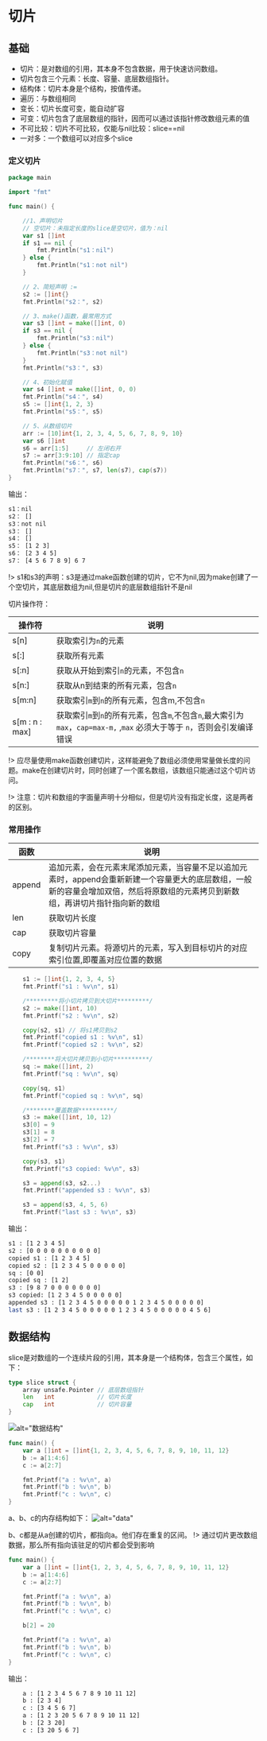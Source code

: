 # 切片

## 基础

* 切片：是对数组的引用，其本身不包含数据，用于快速访问数组。
* 切片包含三个元素：长度、容量、底层数组指针。
* 结构体：切片本身是个结构，按值传递。
* 遍历：与数组相同
* 变长：切片长度可变，能自动扩容
* 可变：切片包含了底层数组的指针，因而可以通过该指针修改数组元素的值
* 不可比较：切片不可比较，仅能与nil比较：slice==nil
* 一对多：一个数组可以对应多个slice

### 定义切片

```go 
package main

import "fmt"

func main() {

	//1、声明切片
	// 空切片：未指定长度的slice是空切片，值为：nil
	var s1 []int
	if s1 == nil {
		fmt.Println("s1：nil")
	} else {
		fmt.Println("s1：not nil")
	}

	// 2、简短声明 :=
	s2 := []int{}
	fmt.Println("s2：", s2)

	// 3、make()函数，最常用方式
	var s3 []int = make([]int, 0)
	if s3 == nil {
		fmt.Println("s3：nil")
	} else {
		fmt.Println("s3：not nil")
	}
	fmt.Println("s3：", s3)

	// 4、初始化赋值
	var s4 []int = make([]int, 0, 0)
	fmt.Println("s4：", s4)
	s5 := []int{1, 2, 3}
	fmt.Println("s5：", s5)

	// 5、从数组切片
	arr := [10]int{1, 2, 3, 4, 5, 6, 7, 8, 9, 10}
	var s6 []int
	s6 = arr[1:5]     // 左闭右开
	s7 := arr[3:9:10] // 指定cap
	fmt.Println("s6：", s6)
	fmt.Println("s7：", s7, len(s7), cap(s7))
}
```

输出：
```bash
s1：nil
s2： []
s3：not nil
s3： []
s4： []
s5： [1 2 3]
s6： [2 3 4 5]
s7： [4 5 6 7 8 9] 6 7
```

!> s1和s3的声明：s3是通过make函数创建的切片，它不为nil,因为make创建了一个空切片，其底层数组为nil,但是切片的底层数组指针不是nil

切片操作符：

|操作符|说明|
|-----|--------|
|s[n]|获取索引为`n`的元素|
|s[:]|获取所有元素|
|s[:n]|获取从开始到索引`n`的元素，不包含`n`|
|s[n:]|获取从n到结束的所有元素，包含`n`|
|s[m:n]|获取索引`m`到`n`的所有元素，包含m,不包含`n`|
|s[m : n : max]|获取索引`m`到`n`的所有元素，包含`m`,不包含`n`,最大索引为`max`，`cap=max-m,` ,`max` 必须大于等于 `n`，否则会引发编译错误|

!> 应尽量使用make函数创建切片，这样能避免了数组必须使用常量做长度的问题。make在创建切片时，同时创建了一个匿名数组，该数组只能通过这个切片访问。

!> 注意：切片和数组的字面量声明十分相似，但是切片没有指定长度，这是两者的区别。

### 常用操作
|函数|说明|
|-----|--------|
|append|追加元素，会在元素末尾添加元素，当容量不足以追加元素时，append会重新新建一个容量更大的底层数组，一般新的容量会增加双倍，然后将原数组的元素拷贝到新数组，再讲切片指针指向新的数组|
|len|获取切片长度|
|cap|获取切片容量|
|copy|复制切片元素。将源切片的元素，写入到目标切片的对应索引位置,即覆盖对应位置的数据|

```go
	s1 := []int{1, 2, 3, 4, 5}
	fmt.Printf("s1 : %v\n", s1)

	/*********将小切片拷贝到大切片*********/
	s2 := make([]int, 10)
	fmt.Printf("s2 : %v\n", s2)

	copy(s2, s1) // 将s1拷贝到s2
	fmt.Printf("copied s1 : %v\n", s1)
	fmt.Printf("copied s2 : %v\n", s2)

	/********将大切片拷贝到小切片**********/
	sq := make([]int, 2)
	fmt.Printf("sq : %v\n", sq)

	copy(sq, s1) 
	fmt.Printf("copied sq : %v\n", sq)

	/********覆盖数据**********/
	s3 := make([]int, 10, 12)
	s3[0] = 9
	s3[1] = 8
	s3[2] = 7
	fmt.Printf("s3 : %v\n", s3)

	copy(s3, s1)
	fmt.Printf("s3 copied: %v\n", s3)

	s3 = append(s3, s2...)
	fmt.Printf("appended s3 : %v\n", s3)

	s3 = append(s3, 4, 5, 6)
	fmt.Printf("last s3 : %v\n", s3)

```
输出：
``` bash
s1 : [1 2 3 4 5]
s2 : [0 0 0 0 0 0 0 0 0 0]
copied s1 : [1 2 3 4 5]
copied s2 : [1 2 3 4 5 0 0 0 0 0]
sq : [0 0]
copied sq : [1 2]
s3 : [9 8 7 0 0 0 0 0 0 0]
s3 copied: [1 2 3 4 5 0 0 0 0 0]
appended s3 : [1 2 3 4 5 0 0 0 0 0 1 2 3 4 5 0 0 0 0 0]
last s3 : [1 2 3 4 5 0 0 0 0 0 1 2 3 4 5 0 0 0 0 0 4 5 6]
```

## 数据结构

slice是对数组的一个连续片段的引用，其本身是一个结构体，包含三个属性，如下：
```go
type slice struct {
    array unsafe.Pointer // 底层数组指针
    len   int            // 切片长度   
    cap   int            // 切片容量
}
```
![alt="数据结构"](../images/slice.png)

```go
func main() {
	var a []int = []int{1, 2, 3, 4, 5, 6, 7, 8, 9, 10, 11, 12}
	b := a[1:4:6]
	c := a[2:7]

	fmt.Printf("a : %v\n", a)
	fmt.Printf("b : %v\n", b)
	fmt.Printf("c : %v\n", c)
}
```
a、b、c的内存结构如下：
![alt="data"](../images/slice2.png)

b、c都是从a创建的切片，都指向a。他们存在重复的区间。
!> 通过切片更改数组数据，那么所有指向该驻足的切片都会受到影响

```go
func main() {
	var a []int = []int{1, 2, 3, 4, 5, 6, 7, 8, 9, 10, 11, 12}
	b := a[1:4:6]
	c := a[2:7]

	fmt.Printf("a : %v\n", a)
	fmt.Printf("b : %v\n", b)
	fmt.Printf("c : %v\n", c)

	b[2] = 20

	fmt.Printf("a : %v\n", a)
	fmt.Printf("b : %v\n", b)
	fmt.Printf("c : %v\n", c)
}
```
输出：

``` Bash
	a : [1 2 3 4 5 6 7 8 9 10 11 12]
	b : [2 3 4]
	c : [3 4 5 6 7]
	a : [1 2 3 20 5 6 7 8 9 10 11 12]
	b : [2 3 20]
	c : [3 20 5 6 7]
```

